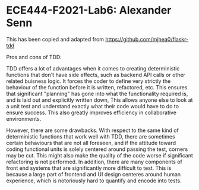 # ECE444-F2021-Lab6: Alexander Senn
This has been copied and adapted from https://github.com/mjhea0/flaskr-tdd


Pros and cons of TDD:

TDD offers a lot of advantages when it comes to creating deterministic functions that don't have side effects, 
such as backend API calls or other related buisness logic. It forces the coder to define very strictly the behaviour
of the function before it is written, refactored, etc. This ensures that significant "planning" has gone into what the 
functionality required is, and is laid out and explicitly written down, This allows anyone else to look at a unit test 
and understand exactly what their code would have to do to ensure success. This also greatly improves efficiency in
collaborative environments.

However, there are some drawbacks. With respect to the same kind of deterministic functions that work well with TDD, 
there are sometimes certain behaviours that are not all foreseen, and if the attitude toward coding functional units
is solely centered around passing the test, corners may be cut. This might also make the quality of the code worse if 
significant refactoring is not performed. In addition, there are many components of front end systems that are significantly
more difficult to test. This is because a large part of frontend and UI design centeres around human experience, which is 
notoriously hard to quantify and encode into tests.
